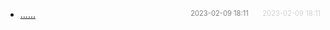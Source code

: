 - [......]()<span style="font-size:.8em;float:right"><span style="color:orange"></span><span style="padding-left:2em;color:gray;">2023-02-09 18:11</span><span style="padding-left:2em;color:lightgray;">2023-02-09 18:11</span></span>

